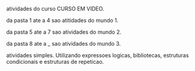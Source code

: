 atividades do curso CURSO EM VIDEO. 

da pasta 1 ate a 4 sao atitidades do mundo 1.

da pasta 5 ate a 7 sao atividades do mundo 2.

da pasta 8 ate a _ sao atividades do mundo 3.

atividades simples. Utilizando expressoes logicas, bibliotecas, estruturas condicionais e estruturas de repeticao.
